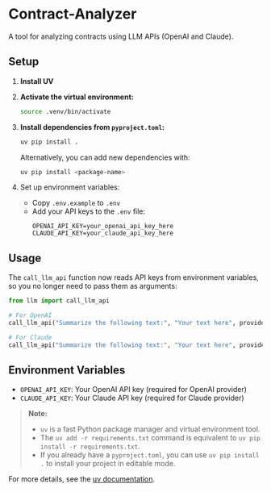 # Contract-Analyzer

A tool for analyzing contracts using LLM APIs (OpenAI and Claude).

## Setup

1. **Install UV**

2. **Activate the virtual environment:**
   ```bash
   source .venv/bin/activate
   ```

3. **Install dependencies from `pyproject.toml`:**
   ```bash
   uv pip install .
   ```

   Alternatively, you can add new dependencies with:
   ```bash
   uv pip install <package-name>
   ```

2. Set up environment variables:
   - Copy `.env.example` to `.env`
   - Add your API keys to the `.env` file:
     ```
     OPENAI_API_KEY=your_openai_api_key_here
     CLAUDE_API_KEY=your_claude_api_key_here
     ```

## Usage

The `call_llm_api` function now reads API keys from environment variables, so you no longer need to pass them as arguments:

```python
from llm import call_llm_api

# For OpenAI
call_llm_api("Summarize the following text:", "Your text here", provider="openai")

# For Claude
call_llm_api("Summarize the following text:", "Your text here", provider="claude")
```

## Environment Variables

- `OPENAI_API_KEY`: Your OpenAI API key (required for OpenAI provider)
- `CLAUDE_API_KEY`: Your Claude API key (required for Claude provider)



> **Note:**  
> - `uv` is a fast Python package manager and virtual environment tool.  
> - The `uv add -r requirements.txt` command is equivalent to `uv pip install -r requirements.txt`.  
> - If you already have a `pyproject.toml`, you can use `uv pip install .` to install your project in editable mode.

For more details, see the [uv documentation](https://github.com/astral-sh/uv).